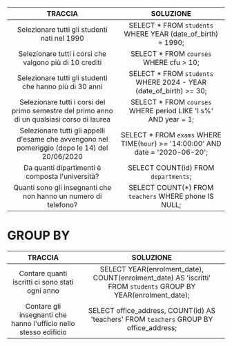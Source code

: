 | TRACCIA                                      | SOLUZIONE                                                    |
| :--------------------------------------------: | :------------------------------------------------------------: |
| Selezionare tutti gli studenti nati nel 1990 | SELECT \* FROM `students` WHERE YEAR (date_of_birth) = 1990; |
| Selezionare tutti i corsi che valgono più di 10 crediti | SELECT * FROM `courses` WHERE cfu > 10;  |
|Selezionare tutti gli studenti che hanno più di 30 anni|SELECT * FROM `students` WHERE 2024 - YEAR (date_of_birth) >= 30; |
|Selezionare tutti i corsi del primo semestre del primo anno di un qualsiasi corso di laurea|SELECT * FROM `courses` WHERE period LIKE 'I s%' AND year = 1; |
|Selezionare tutti gli appelli d'esame che avvengono nel pomeriggio (dopo le 14) del 20/06/2020|SELECT * FROM `exams` WHERE TIME(`hour`) >= '14:00:00' AND date = '2020-06-20'; |
|Da quanti dipartimenti è composta l'università?| SELECT COUNT(id) FROM `departments`; |
|Quanti sono gli insegnanti che non hanno un numero di telefono?| SELECT COUNT(*) FROM `teachers` WHERE phone IS NULL; |

# GROUP BY
| TRACCIA                                      | SOLUZIONE                                                    |
| :--------------------------------------------: | :------------------------------------------------------------: |
|Contare quanti iscritti ci sono stati ogni anno| SELECT YEAR(enrolment_date), COUNT(enrolment_date) AS 'iscritti' FROM `students` GROUP BY YEAR(enrolment_date); |
|Contare gli insegnanti che hanno l'ufficio nello stesso edificio| SELECT office_address, COUNT(id) AS 'teachers' FROM `teachers` GROUP BY office_address; |